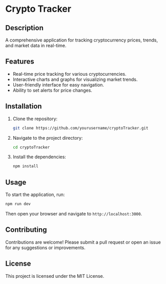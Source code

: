 # Crypto Tracker

## Description
A comprehensive application for tracking cryptocurrency prices, trends, and market data in real-time.

## Features
- Real-time price tracking for various cryptocurrencies.
- Interactive charts and graphs for visualizing market trends.
- User-friendly interface for easy navigation.
- Ability to set alerts for price changes.

## Installation
1. Clone the repository:
   ```bash
   git clone https://github.com/yourusername/cryptoTracker.git
   ```
2. Navigate to the project directory:
   ```bash
   cd cryptoTracker
   ```
3. Install the dependencies:
   ```bash
   npm install
   ```

## Usage
To start the application, run:
```bash
npm run dev
```
Then open your browser and navigate to `http://localhost:3000`.

## Contributing
Contributions are welcome! Please submit a pull request or open an issue for any suggestions or improvements.

## License
This project is licensed under the MIT License.
